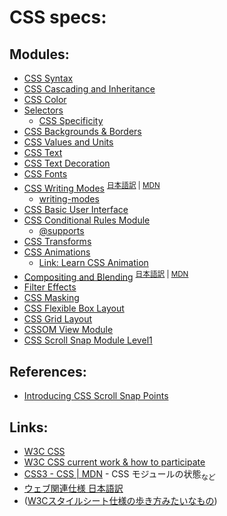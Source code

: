 # CSS specs:
## Modules:
- [CSS Syntax](https://www.w3.org/TR/css-syntax-3)
- [CSS Cascading and Inheritance](https://www.w3.org/TR/css-cascade-3)
- [CSS Color](https://www.w3.org/TR/css3-color)
- [Selectors](https://www.w3.org/TR/selectors)<br>
  - [CSS Specificity](specificity.md)
- [CSS Backgrounds & Borders](https://www.w3.org/TR/css3-background)
- [CSS Values and Units](https://www.w3.org/TR/css-values-3)
- [CSS Text](https://www.w3.org/TR/css-text-3)
- [CSS Text Decoration](https://www.w3.org/TR/css-text-decor-3)
- [CSS Fonts](https://www.w3.org/TR/css3-fonts)
- [CSS Writing Modes](https://www.w3.org/TR/css-writing-modes-3/) <sup>[日本語訳](https://triple-underscore.github.io/css-writing-modes-ja.html) | [MDN](https://developer.mozilla.org/ja/docs/Web/CSS/writing-mode)</sup><br>
  - [writing-modes](writing-modes.md)
- [CSS Basic User Interface](https://www.w3.org/TR/css3-ui)
- [CSS Conditional Rules Module](https://www.w3.org/TR/css3-conditional/)
  - [@supports](supports.md)
- [CSS Transforms](https://www.w3.org/TR/css3-transitions/)
- [CSS Animations](https://www.w3.org/TR/css3-animations/)
  - [Link: Learn CSS Animation](https://cssanimation.rocks/)
- [Compositing and Blending](https://www.w3.org/TR/compositing-1/) <sup>[日本語訳](https://triple-underscore.github.io/compositing-ja.html) | [MDN](https://developer.mozilla.org/ja/docs/Web/CSS/background-blend-mode)</sup>
- [Filter Effects](https://www.w3.org/TR/filter-effects/)
- [CSS Masking](https://www.w3.org/TR/css-masking-1)
- [CSS Flexible Box Layout](https://www.w3.org/TR/css-flexbox-1)
- [CSS Grid Layout](https://www.w3.org/TR/css-grid-1)
- [CSSOM View Module](https://www.w3.org/TR/cssom-view-1/)
- [CSS Scroll Snap Module Level1](https://drafts.csswg.org/css-scroll-snap/)

## References:
- [Introducing CSS Scroll Snap Points](https://css-tricks.com/introducing-css-scroll-snap-points/)

## Links:
- [W3C CSS](http://www.w3.org/TR/#tr_CSS)
- [W3C CSS current work & how to participate](http://www.w3.org/Style/CSS/current-work)
- [CSS3 - CSS | MDN](https://developer.mozilla.org/ja/docs/Web/CSS/CSS3) - CSS モジュールの状態<sub>など</sub>
- [ウェブ関連仕様 日本語訳](http://www.hcn.zaq.ne.jp/___/WEB/index.html)
- ([W3Cスタイルシート仕様の歩き方みたいなもの](http://momdo.hatenablog.jp/entry/20150911/1441977908))
